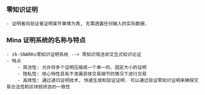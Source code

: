 
### 零知识证明
    - 证明者向验证者证明某件事情为真, 无需透露任何输入的实际数据.
### Mina 证明系统的名称与特点
    - zk-SNARKs零知识证明系统 --> 零知识简洁非交互式知识论证
    - 特点
        - 简洁性: 允许将多个证明压缩成一个单一的、固定大小的证明
        - 隐私性: 核心特性具有不泄漏具体交易细节的情况下进行交易
        - 高效性: 通过递归证明技术, 快速生成和验证证明. 可以通过验证零知识证明来确保交易合法性和区块链状态的一致性
